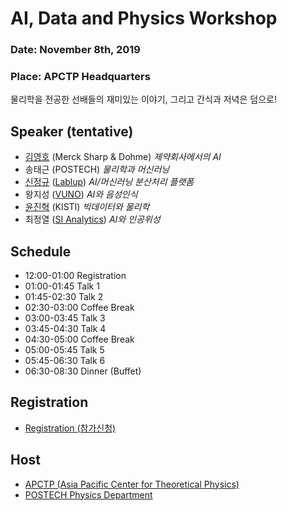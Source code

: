 # AI, Data and Physics Workshop

### Date: November 8th, 2019
### Place: APCTP Headquarters

물리학을 전공한 선배들의 재미있는 이야기, 그리고 간식과 저녁은 덤으로!

## Speaker (tentative)
* [김영호](http://danielykim.me/) (Merck Sharp & Dohme) *제약회사에서의 AI* 
* 송태근 (POSTECH) *물리학과 머신러닝*
* [신정규](https://github.com/inureyes) ([Lablup](https://lablup.com)) *AI/머신러닝 분산처리 플랫폼* 
* 왕지성 ([VUNO](https://www.vuno.co/)) *AI와 음성인식*
* [윤진혁](http://stat.kaist.ac.kr/~jhyun/) (KISTI) *빅데이터와 물리학*
* 최정열 ([SI Analytics](https://www.si-analytics.ai/)) *AI와 인공위성* 

## Schedule
* 12:00-01:00 Registration
* 01:00-01:45 Talk 1
* 01:45-02:30 Talk 2
* 02:30-03:00 Coffee Break
* 03:00-03:45 Talk 3
* 03:45-04:30 Talk 4
* 04:30-05:00 Coffee Break
* 05:00-05:45 Talk 5
* 05:45-06:30 Talk 6
* 06:30-08:30 Dinner (Buffet)

## Registration
* [Registration (참가신청)](https://forms.gle/NCvK7JfEcmgqCwAaA)

## Host
* [APCTP (Asia Pacific Center for Theoretical Physics)](http://apctp.org)
* [POSTECH Physics Department](http://magnon1.postech.ac.kr)

